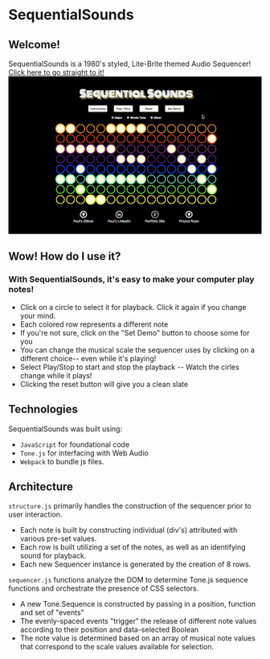 # SequentialSounds

## Welcome!

SequentialSounds is a 1980's styled, Lite-Brite themed Audio Sequencer!
[Click here to go straight to it!](http://pdcloeter.com/SequentialSounds/)
![Screenshot](/assets/ss.gif)

## Wow! How do I use it?

### With SequentialSounds, it's easy to make your computer play notes!

- Click on a circle to select it for playback. Click it again if you change your mind.
- Each colored row represents a different note
- If you're not sure, click on the "Set Demo" button to choose some for you
- You can change the musical scale the sequencer uses by clicking on a different choice-- even while it's playing!
- Select Play/Stop to start and stop the playback -- Watch the cirles change while it plays!
- Clicking the reset button will give you a clean slate



## Technologies

SequentialSounds was built using:

- `JavaScript` for foundational code
- `Tone.js` for interfacing with Web Audio
- `Webpack` to bundle js files.


## Architecture

`structure.js` primarily handles the construction of the sequencer prior to user interaction.
  - Each note is built by constructing individual (div's) attributed with various pre-set values.
  - Each row is built utilizing a set of the notes, as well as an identifying sound for playback.
  - Each new Sequencer instance is generated by the creation of 8 rows.

`sequencer.js` functions analyze the DOM to determine Tone.js sequence functions and orchestrate the presence of CSS selectors.
  - A new Tone.Sequence is constructed by passing in a position, function and set of "events"
  - The evenly-spaced events "trigger" the release of different note values according to their position and data-selected Boolean
  - The note value is determined based on an array of musical note values that correspond to the scale values available for selection.

